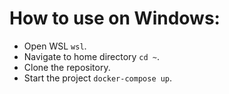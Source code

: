 # How to use on Windows:
- Open WSL `wsl`.
- Navigate to home directory `cd ~`.
- Clone the repository.
- Start the project `docker-compose up`.
